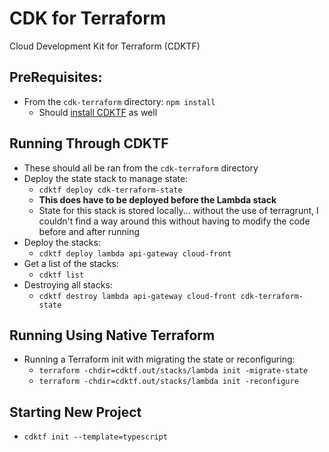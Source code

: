 # CDK for Terraform

Cloud Development Kit for Terraform (CDKTF)

## PreRequisites:
* From the `cdk-terraform` directory: `npm install`
  * Should [install CDKTF](https://learn.hashicorp.com/tutorials/terraform/cdktf-install?in=terraform/cdktf) as well

## Running Through CDKTF
* These should all be ran from the `cdk-terraform` directory
* Deploy the state stack to manage state:
  * `cdktf deploy cdk-terraform-state`
  * **This does have to be deployed before the Lambda stack**
  * State for this stack is stored locally... without the use of terragrunt, I couldn't find a way around this without having to modify the code before and after running
* Deploy the stacks:
  * `cdktf deploy lambda api-gateway cloud-front`
* Get a list of the stacks:
  * `cdktf list`
* Destroying all stacks:
  * `cdktf destroy lambda api-gateway cloud-front cdk-terraform-state`

## Running Using Native Terraform
* Running a Terraform init with migrating the state or reconfiguring:
  * `terraform -chdir=cdktf.out/stacks/lambda init -migrate-state`
  * `terraform -chdir=cdktf.out/stacks/lambda init -reconfigure`

## Starting New Project
* `cdktf init --template=typescript`